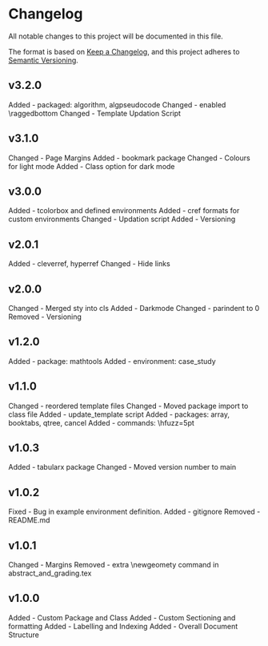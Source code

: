 # Changelog

All notable changes to this project will be documented in this file.

The format is based on [Keep a Changelog](https://keepachangelog.com/en/1.1.0/),
and this project adheres to [Semantic Versioning](https://semver.org/spec/v2.0.0.html).

<!--TYPES OF CHANGES:-->

<!-- Added - for new features.
Changed - for changes in existing functionality.
Deprecated - for soon-to-be removed features.
Removed - for now removed features.
Fixed - for any bug fixes.
Security - in case of vulnerabilities. -->

<!--Checklist-->
<!-- Update version number in main -->
<!-- write changelog -->
<!-- Commit all changes -->

## v3.2.0
Added - packaged: algorithm, algpseudocode
Changed - enabled \raggedbottom
Changed - Template Updation Script

## v3.1.0
Changed - Page Margins
Added - bookmark package
Changed - Colours for light mode
Added - Class option for dark mode

## v3.0.0
Added - tcolorbox and defined environments
Added - cref formats for custom environments
Changed - Updation script
Added - Versioning

## v2.0.1
Added - cleverref, hyperref
Changed - Hide links

## v2.0.0
Changed - Merged sty into cls
Added - Darkmode
Changed - parindent to 0
Removed - Versioning

## v1.2.0
Added - package: mathtools
Added - environment: case_study

## v1.1.0
Changed - reordered template files 
Changed - Moved package import to class file
Added - update_template script
Added - packages: array, booktabs, qtree, cancel
Added - commands: \hfuzz=5pt


## v1.0.3
Added - tabularx package
Changed - Moved version number to main

## v1.0.2
Fixed - Bug in example environment definition.
Added - gitignore
Removed - README.md

## v1.0.1
Changed - Margins
Removed - extra \newgeomety command in abstract_and_grading.tex

## v1.0.0
Added - Custom Package and Class
Added - Custom Sectioning and formatting
Added - Labelling and Indexing
Added - Overall Document Structure
